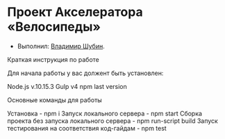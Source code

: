 # Проект Акселератора «Велосипеды»

* Выполнил: [Владимир Шубин](https://up.htmlacademy.ru/adaptive/21/user/1563505).

Краткая инструкция по работе

Для начала работы у вас должент быть установлен:

Node.js v.10.15.3
Gulp v4
npm last version

Основные команды для работы

Установка - npm i
Запуск локального сервера - npm start
Сборка проекта без запуска локального сервера - npm run-script build
Запуск тестирования на соответствия код-гайдам - npm test
